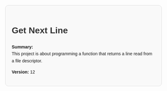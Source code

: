 <!DOCTYPE html>
<html lang="en">
<head>
    <meta charset="UTF-8">
    <meta name="viewport" content="width=device-width, initial-scale=1.0">
    <style>
        body {
            font-family: Arial, sans-serif;
            margin: 0;
            padding: 20px;
            line-height: 1.6;
        }
        h1, h2, h3 {
            color: #333;
        }
        .container {
            max-width: 800px;
            margin: 0 auto;
            padding: 20px;
            border: 1px solid #ddd;
            border-radius: 10px;
            background-color: #f9f9f9;
        }
        pre {
            background-color: #f0f0f0;
            padding: 10px;
            border-radius: 5px;
            overflow-x: auto;
        }
        code {
            font-family: Consolas, 'Courier New', Courier, monospace;
            background-color: #e6e6e6;
            padding: 2px 4px;
            border-radius: 3px;
        }
        ul {
            margin: 0;
            padding: 0 0 0 20px;
        }
    </style>
    <title>Get Next Line</title>
</head>
<body>
    <div class="container">
        <h1>Get Next Line</h1>
        <p><strong>Summary:</strong><br>This project is about programming a function that returns a line read from a file descriptor.</p>
        <p><strong>Version:</strong> 12</p>

    
